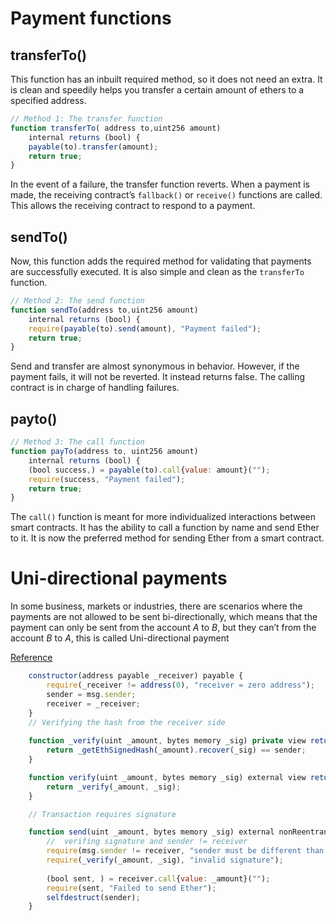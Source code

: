# Payment functions

## transferTo()
This function has an inbuilt required method, so it does not need an extra. It is clean
and speedily helps you transfer a certain amount of ethers to a specified address.

```js
// Method 1: The transfer function
function transferTo( address to,uint256 amount) 
    internal returns (bool) {
    payable(to).transfer(amount);
    return true;
}
```

In the event of a failure, the transfer function reverts. When a payment is made, the receiving contract’s `fallback()` or `receive()` functions are called. 
This allows the receiving contract to respond to a payment.

## sendTo()
Now, this function adds the required method for validating that payments are successfully executed. It is also simple and clean as the `transferTo` function.

```js
// Method 2: The send function
function sendTo(address to,uint256 amount) 
    internal returns (bool) {
    require(payable(to).send(amount), "Payment failed");
    return true;
}
```

Send and transfer are almost synonymous in behavior. However, if the payment fails, it will not be reverted. 
It instead returns false. The calling contract is in charge of handling failures.

## payto()
```js
// Method 3: The call function
function payTo(address to, uint256 amount) 
    internal returns (bool) {
    (bool success,) = payable(to).call{value: amount}("");
    require(success, "Payment failed");
    return true;
}
```

The `call()` function is meant for more individualized interactions between smart contracts. 
It has the ability to call a function by name and send Ether to it. It is now the preferred method for sending Ether from a smart contract.

# Uni-directional payments
In some business, markets or industries, there are scenarios where the payments are not allowed to be sent bi-directionally, which means that the payment can only be sent from the account *A* to *B*, but they can’t from the account *B* to *A*, this is called Uni-directional payment

[Reference](https://itnext.io/uni-directional-payment-channels-in-solidity-1aab8cc7eda9)

```js
    constructor(address payable _receiver) payable {
        require(_receiver != address(0), "receiver = zero address");
        sender = msg.sender;
        receiver = _receiver;
    }
    // Verifying the hash from the receiver side
    
    function _verify(uint _amount, bytes memory _sig) private view returns (bool) {
        return _getEthSignedHash(_amount).recover(_sig) == sender;
    }

    function verify(uint _amount, bytes memory _sig) external view returns (bool) {
        return _verify(_amount, _sig);
    }

    // Transaction requires signature

    function send(uint _amount, bytes memory _sig) external nonReentrant {
        //  verifing signature and sender != receiver
        require(msg.sender != receiver, "sender must be different than receiver");
        require(_verify(_amount, _sig), "invalid signature");
        
        (bool sent, ) = receiver.call{value: _amount}("");
        require(sent, "Failed to send Ether");
        selfdestruct(sender);
    }
```